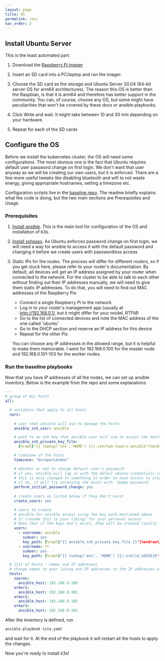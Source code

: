 ```yaml
---
layout: page
title: OS
permalink: /os/
nav_order: 2
---
```


## Install Ubuntu Server

This is the least automated part.

1. Download the [Raspberry Pi Imager](https://www.raspberrypi.com/software/)

2. Insert an SD card into a PC/laptop and run the imager.

3. Choose the SD card as the storage and Ubuntu Server 20.04 (64-bit server OS for arm64 architectures). The reason this OS is better than the Raspbian, is that it is arm64 and therefore has better support in the community. You can, of course, choose any OS, but some might have peculiarities that won't be covered by these docs or ansible playbooks.

4. Click Write and wait. It might take between 10 and 30 min depending on your hardware.

5. Repeat for each of the SD cards

## Configure the OS

Before we install the kubernetes cluster, the OS will need some configurations.
The most obvious one is the fact that Ubuntu requires default user password change on first login.
We don't want that user anyway as we will be creating our own users, but it is enforced.
There are a few more useful tweaks like disabling bluetooth and wifi to not waste energy, giving appropriate hostnames, setting a timezone etc.

Configuration scripts live in the [baseline repo](https://github.com/two-tauers/baseline/).
The readme briefly explains what the code is doing, but the two main sections are Prerequisites and Usage.

### Prerequisites

1. [Install ansible](https://docs.ansible.com/ansible/latest/installation_guide/intro_installation.html). This is the main tool for configuration of the OS and installation of k3s.

2. [Install sshpass](https://www.cyberciti.biz/faq/noninteractive-shell-script-ssh-password-provider/). As Ubuntu enforces password change on first login, we will need a way for ansible to access it with the default password and changing it before we create users with passwordless access.

3. Static IPs for the nodes. The process will differ for different routers, so if you get stuck here, please refer to your router's documentation. By default, all devices will get an IP address assigned by your router when connected to the network. For the cluster to be able to talk to each other without finding out their IP addresses manually, we will need to give them static IP addresses. To do that, you will need to find out MAC addresses of the Raspberry Pis:

    - Connect a single Raspberry Pi to the network
    - Log in to your router's management app (usually at http://192.168.0.1/, but it might differ for your model, RTFM)
    - Go to the list of connected devices and note the MAC address of the one called 'ubuntu'
    - Go to the DHCP section and reserve an IP address for this device
    - Repeat for the other Pis

    You can choose any IP addresses in the allowed range, but it is helpful to make them memorable.
    I went for 192.168.0.100 for the master node and 192.168.0.101-103 for the worker nodes.

### Run the baseline playbooks

Now that you have IP addresses of all the nodes, we can set up ansible inventory.
Below is the example from the repo and some explanations

```yaml
---
# group of ALL hosts
all:

  # variables that apply to all hosts
  vars:
  
    # user that ansible will use to manage the hosts
    ansible_ssh_user: ansible

    # path to an ssh key that ansible user will use to access the hosts
    ansible_ssh_private_key_file: 
      {%raw%}"{{ lookup('env','HOME') }}/.ssh/two-tauers-ansible"{%endraw%}

    # timezone of the hosts
    timezone: "Europe/London"

    # whether or not to change default user's password
    # if yes, ansible will log in with the defaul ubuntu credentials (user:ubuntu, passsword:ubuntu) and change the password to 'dummy-password'
    # this is only changed to something in order to have access to create the users and the default user is disabled afterwards
    # if no, it will try accessing the hosts with 'dummy-password'
    perform_initial_password_change: yes
    
    # create users as listed below if they don't exist
    create_users: yes 

    # users to create
    # ansible for ansible access using the key path mentioned above
    # tt (rename this to your liking) for your personal access
    # Note that if the keys don't exist, they will be created locally
    users:
      - username: ansible
        sudoer: yes
        key_path: {%raw%}"{{ ansible_ssh_private_key_file }}"{%endraw%}
      - username: tt
        sudoer: yes
        key_path: {%raw%}"{{ lookup('env', 'HOME') }}/.ssh/id_ed25519"{%endraw%}

  # list of hosts - names and IP addresses
  # change names to your liking and IP addresses to the IP addresses of the hosts that your set in the above step
  hosts:
    sauron:
      ansible_host: 192.168.0.100
    orker1:
      ansible_host: 192.168.0.101
    orker2:
      ansible_host: 192.168.0.102
    orker3:
      ansible_host: 192.168.0.103
```

After the inventory is defined, run

```bash
ansible-playbook site.yaml
```

and wait for it. At the end of the playbook it will restart all the hosts to apply the changes.

Now you're ready to install k3s!

